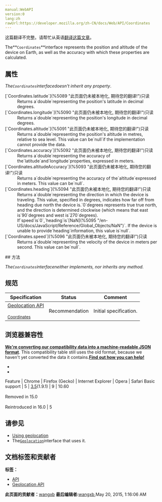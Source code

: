 ```yaml
---
manual:WebAPI
version:0
lang:zh
rawUrl:https://developer.mozilla.org/zh-CN/docs/Web/API/Coordinates
---
```




这篇翻译不完整。请帮忙从英语[翻译这篇文章](%5088 "")。






The**`Coordinates`**interface represents the position and altitude of the device on Earth, as well as the accuracy with which these properties are calculated.


## 属性<a name="属性"></a>


<em>The`Coordinates`interface</em><em><em>doesn&#39;t inherit any property</em></em>.

<dl><dt>[`Coordinates.latitude`](%5089 "此页面仍未被本地化, 期待您的翻译!")只读</dt><dd>Returns a`double`representing the position&#39;s latitude in decimal degrees.</dd><dt>[`Coordinates.longitude`](%5090 "此页面仍未被本地化, 期待您的翻译!")只读</dt><dd>Returns a`double`representing the position&#39;s longitude in decimal degrees.</dd><dt>[`Coordinates.altitude`](%5091 "此页面仍未被本地化, 期待您的翻译!")只读</dt><dd>Returns a`double`representing the position&#39;s altitude in metres, relative to sea level. This value can be`null`if the implementation cannot provide the data.</dd><dt>[`Coordinates.accuracy`](%5092 "此页面仍未被本地化, 期待您的翻译!")只读</dt><dd>Returns a`double`representing the accuracy of the`latitude`and`longitude`properties, expressed in meters.</dd><dt>[`Coordinates.altitudeAccuracy`](%5093 "此页面仍未被本地化, 期待您的翻译!")只读</dt><dd>Returns a`double`representing the accuracy of the`altitude`expressed in meters. This value can be`null`.</dd><dt>[`Coordinates.heading`](%5094 "此页面仍未被本地化, 期待您的翻译!")只读</dt><dd>Returns a`double`representing the direction in which the device is traveling. This value, specified in degrees, indicates how far off from heading due north the device is.`0`degrees represents true true north, and the direction is determined clockwise (which means that east is`90`degrees and west is`270`degrees). If`speed`is`0`,`heading`is`[NaN](%5095 "/en-US/docs/JavaScript/Reference/Global_Objects/NaN")`. If the device is unable to provide`heading`information, this value is`null`.</dd><dt>[`Coordinates.speed`](%5096 "此页面仍未被本地化, 期待您的翻译!")只读</dt><dd>Returns a`double`representing the velocity of the device in meters per second. This value can be`null`.</dd></dl>
## 方法<a name="方法"></a>


<em><em>The`Coordinates`interface<em>neither implements, nor inherits any method.</em></em></em>


## 规范<a name="规范"></a>
Specification | Status | Comment 
 ---  |  ---  |  ---  | 
[Geolocation API<br></br><small>Coordinates</small>](%5097 "") | Recommendation | Initial specification. 


## 浏览器兼容性<a name="浏览器兼容性"></a>


**[We&#39;re converting our compatibility data into a machine-readable JSON format](%3344 "")**. This compatibility table still uses the old format, because we haven&#39;t yet converted the data it contains.**[Find out how you can help!](%3392 "")**


* 
* 
Feature | Chrome | Firefox (Gecko) | Internet Explorer | Opera | Safari 
Basic support | 5 | [3.5](%3393 "Released on 2009-06-30.")(1.9.1) | 9 | 10.60<br></br>Removed in 15.0<br></br>Reintroduced in 16.0 | 5 




## 请参见<a name="请参见"></a>

* [Using geolocation](%5098 "/en-US/docs/WebAPI/Using_geolocation")
* The[`Geolocation`](%2727 "Geolocation 接口是一个用来获取设备地理位置的可编程的对象，它可以让Web内容访问到设备的地理位置，这将允许Web应用基于用户的地理位置提供定制的信息。说实话：其实Geolocation 就是用来获取到当前设备的经纬度（位置）")interface that uses it.



## 文档标签和贡献者
**标签：**
* [API](%50 "")
* [Geolocation API](%5099 "")

**此页面的贡献者：**[wangxb](%5100 "")
**最后编辑者:**[wangxb](%5100 ""),<time>May 20, 2015, 1:16:06 AM</time>



